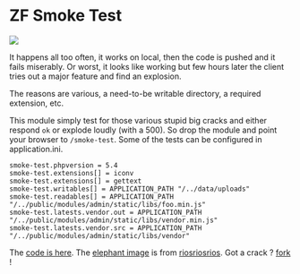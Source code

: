 # ZF Smoke Test

![](http://i.imgur.com/VqP98nA.jpg)

It happens all too often, it works on local, then the code is pushed and it fails
miserably.  Or worst, it looks like working but few hours later the client tries
out a major feature and find an explosion.

The reasons are various, a need-to-be writable directory, a required extension, etc.

This module simply test for those various stupid big cracks and either respond
`ok` or explode loudly (with a 500). So drop the module and point your browser
to `/smoke-test`.  Some of the tests can be configured in application.ini.

    smoke-test.phpversion = 5.4
    smoke-test.extensions[] = iconv
    smoke-test.extensions[] = gettext
    smoke-test.writables[] = APPLICATION_PATH "/../data/uploads"
    smoke-test.readables[] = APPLICATION_PATH "/../public/modules/admin/static/libs/foo.min.js"
    smoke-test.latests.vendor.out = APPLICATION_PATH "/../public/modules/admin/static/libs/vendor.min.js"
    smoke-test.latests.vendor.src = APPLICATION_PATH "/../public/modules/admin/static/libs/vendor"

The [code is here](https://bitbucket.org/mat/smoke-test/src/tip/smoke-test/controllers/IndexController.php). The [elephant image](http://riosriosrios.wordpress.com/2008/08/09/elephant/) is from [riosriosrios](http://riosriosrios.wordpress.com). Got a crack ? [fork](https://bitbucket.org/mat/smoke-test/fork) !

